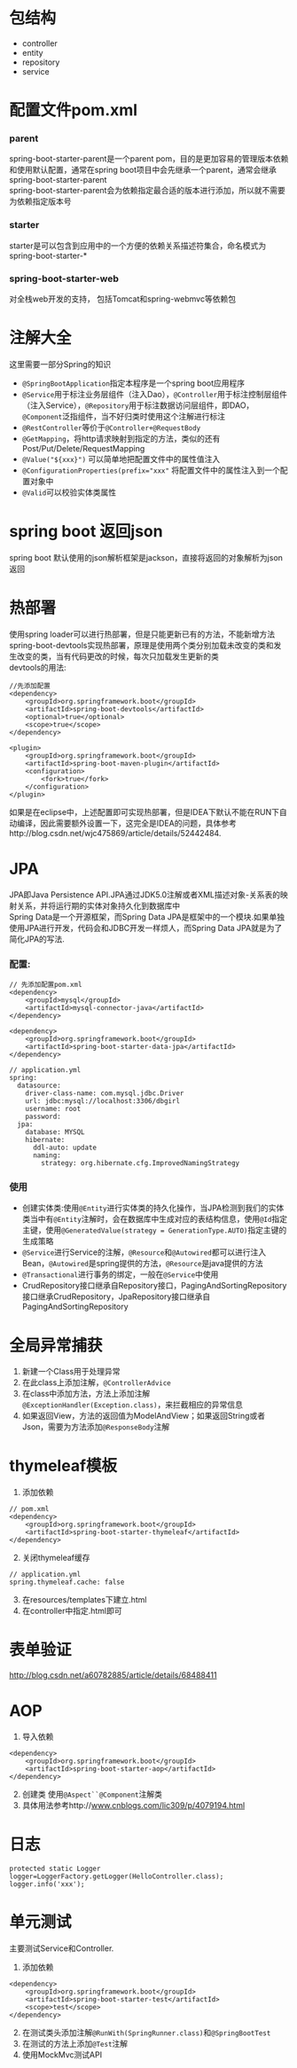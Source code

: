 # 包结构
* controller
* entity
* repository
* service

# 配置文件pom.xml
### parent
spring-boot-starter-parent是一个parent pom，目的是更加容易的管理版本依赖和使用默认配置，通常在spring boot项目中会先继承一个parent，通常会继承spring-boot-starter-parent  
spring-boot-starter-parent会为依赖指定最合适的版本进行添加，所以就不需要为依赖指定版本号
### starter
starter是可以包含到应用中的一个方便的依赖关系描述符集合，命名模式为spring-boot-starter-*

### spring-boot-starter-web
对全栈web开发的支持， 包括Tomcat和spring-webmvc等依赖包

# 注解大全
这里需要一部分Spring的知识
* `@SpringBootApplication`指定本程序是一个spring boot应用程序
* `@Service`用于标注业务层组件（注入Dao），`@Controller`用于标注控制层组件（注入Service），`@Repository`用于标注数据访问层组件，即DAO，`@Component`泛指组件，当不好归类时使用这个注解进行标注
* `@RestController`等价于`@Controller+@RequestBody`
* `@GetMapping`，将http请求映射到指定的方法，类似的还有Post/Put/Delete/RequestMapping
* `@Value("${xxx}")` 可以简单地把配置文件中的属性值注入
* `@ConfigurationProperties(prefix="xxx"` 将配置文件中的属性注入到一个配置对象中
* `@Valid`可以校验实体类属性

# spring boot 返回json
spring boot 默认使用的json解析框架是jackson，直接将返回的对象解析为json返回

# 热部署
使用spring loader可以进行热部署，但是只能更新已有的方法，不能新增方法  
spring-boot-devtools实现热部署，原理是使用两个类分别加载未改变的类和发生改变的类，当有代码更改的时候，每次只加载发生更新的类  
devtools的用法:  
```
//先添加配置
<dependency>
	<groupId>org.springframework.boot</groupId>
	<artifactId>spring-boot-devtools</artifactId>
	<optional>true</optional>
	<scope>true</scope>
</dependency>

<plugin>
	<groupId>org.springframework.boot</groupId>
	<artifactId>spring-boot-maven-plugin</artifactId>
    <configuration>
		<fork>true</fork>
	</configuration>
</plugin>
```  
如果是在eclipse中，上述配置即可实现热部署，但是IDEA下默认不能在RUN下自动编译，因此需要额外设置一下，这完全是IDEA的问题，具体参考http://blog.csdn.net/wjc475869/article/details/52442484.  

# JPA
JPA即Java Persistence API.JPA通过JDK5.0注解或者XML描述对象-关系表的映射关系，并将运行期的实体对象持久化到数据库中  
Spring Data是一个开源框架，而Spring Data JPA是框架中的一个模块.如果单独使用JPA进行开发，代码会和JDBC开发一样烦人，而Spring Data JPA就是为了简化JPA的写法.  
### 配置:  
```
// 先添加配置pom.xml
<dependency>
	<groupId>mysql</groupId>
	<artifactId>mysql-connector-java</artifactId>
</dependency>

<dependency>
	<groupId>org.springframework.boot</groupId>
	<artifactId>spring-boot-starter-data-jpa</artifactId>
</dependency>

// application.yml
spring:
  datasource:
    driver-class-name: com.mysql.jdbc.Driver
    url: jdbc:mysql://localhost:3306/dbgirl
    username: root
    password:
  jpa:
    database: MYSQL
    hibernate:
      ddl-auto: update
      naming:
        strategy: org.hibernate.cfg.ImprovedNamingStrategy
```
### 使用
* 创建实体类:使用`@Entity`进行实体类的持久化操作，当JPA检测到我们的实体类当中有`@Entity`注解时，会在数据库中生成对应的表结构信息，使用`@Id`指定主键，使用`@GeneratedValue(strategy = GenerationType.AUTO)`指定主键的生成策略  
* `@Service`进行Service的注解，`@Resource`和`@Autowired`都可以进行注入Bean，`@Autowired`是spring提供的方法，`@Resource`是java提供的方法
* `@Transactional`进行事务的绑定，一般在`@Service`中使用
* CrudRepository接口继承自Repository接口，PagingAndSortingRepository接口继承CrudRepository，JpaRepository接口继承自PagingAndSortingRepository

# 全局异常捕获
1. 新建一个Class用于处理异常
2. 在此class上添加注解，`@ControllerAdvice`
3. 在class中添加方法，方法上添加注解`@ExceptionHandler(Exception.class)`，来拦截相应的异常信息
4. 如果返回View，方法的返回值为ModelAndView；如果返回String或者Json，需要为方法添加`@ResponseBody`注解

# thymeleaf模板
1. 添加依赖  
```
// pom.xml
<dependency>
	<groupId>org.springframework.boot</groupId>
	<artifactId>spring-boot-starter-thymeleaf</artifactId>
</dependency>
```
2. 关闭thymeleaf缓存
```
// application.yml
spring.thymeleaf.cache: false
```
3. 在resources/templates下建立.html
4. 在controller中指定.html即可

# 表单验证
http://blog.csdn.net/a60782885/article/details/68488411 

# AOP
1. 导入依赖
```
<dependency>
	<groupId>org.springframework.boot</groupId>
	<artifactId>spring-boot-starter-aop</artifactId>
</dependency>
```
2. 创建类
使用`@Aspect``@Component`注解类
3. 具体用法参考http://www.cnblogs.com/lic309/p/4079194.html

# 日志
```
protected static Logger logger=LoggerFactory.getLogger(HelloController.class);  
logger.info('xxx');
```

# 单元测试
主要测试Service和Controller.
1. 添加依赖
```
<dependency>
    <groupId>org.springframework.boot</groupId>
    <artifactId>spring-boot-starter-test</artifactId>
    <scope>test</scope>
</dependency>
```
2. 在测试类头添加注解`@RunWith(SpringRunner.class)`和`@SpringBootTest`
3. 在测试的方法上添加`@Test`注解  
4. 使用MockMvc测试API
